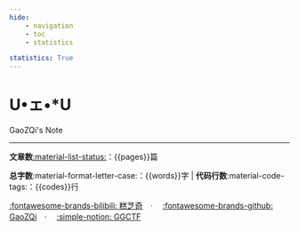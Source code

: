```yaml
---
hide:
    - navigation
    - toc
    - statistics

statistics: True
---
```


# U•ェ•*U

<link rel="stylesheet" href="css/index.css">
<div class="center-container">
  <span class="note-text">GaoZQi's Note</span>
</div>

---
<!-- <span id="web-time"></span> -->
<b>文章数</b>[:material-list-status:](./pages/Home/activity.md)：{{pages}}篇

<b>总字数</b>:material-format-letter-case:：{{words}}字 | <b>代码行数</b>:material-code-tags:：{{codes}}行

[:fontawesome-brands-bilibili: 糕芝奇](https://space.bilibili.com/229571662)　·　
[:fontawesome-brands-github: GaoZQi](https://github.com/GaoZQi)　·　
[:simple-notion: GGCTF](https://gaozqi.notion.site/d89d2c01587a4e87bd173ad8c8fd52f7?v=1a424dd567664341957429ba3a4b8ac4&pvs=4)

<!-- [:fontawesome-regular-clock: 近期文章：](.\pages\Home\list.md)[其他 > CCBC](.\pages\Other\CCBC\index.md) -->
<!-- 
<script>
function updateTime() {
    var date = new Date();
    var now = date.getTime();
    // var startDate = new Date("");
    var start = startDate.getTime();
    var diff = now - start;
    var y, d, h, m;
    y = Math.floor(diff / (365 *24* 3600 *1000));
    diff -= y* 365 *24* 3600 *1000;
    d = Math.floor(diff / (24* 3600 *1000));
    h = Math.floor(diff / (3600* 1000) % 24);
    m = Math.floor(diff / (60 *1000) % 60);
    if (y == 0) {
        document.getElementById("web-time").innerHTML = d + "<span class=\"heti-spacing\"> </span>天<span class=\"heti-spacing\"> </span>" + h + "<span class=\"heti-spacing\"> </span>小时<span class=\"heti-spacing\"> </span>" + m + "<span class=\"heti-spacing\"> </span>分钟";
    } else {
        document.getElementById("web-time").innerHTML = y + "<span class=\"heti-spacing\"> </span>年<span class=\"heti-spacing\"> </span>" + d + "<span class=\"heti-spacing\"> </span>天<span class=\"heti-spacing\"> </span>" + h + "<span class=\"heti-spacing\"> </span>小时<span class=\"heti-spacing\"> </span>" + m + "<span class=\"heti-spacing\"> </span>分钟";
    }
    setTimeout(updateTime, 1000* 60);
}
updateTime();
function toggle_statistics() {
    var statistics = document.getElementById("statistics");
    if (statistics.style.opacity == 0) {
        statistics.style.opacity = 1;
    } else {
        statistics.style.opacity = 0;
    }
}
</script> -->
